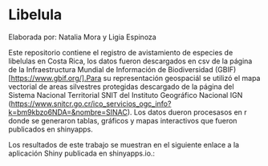# Libelula

Elaborada por: Natalia Mora y Ligia Espinoza

Este repositorio contiene el registro de avistamiento de especies de libelulas en Costa Rica, los datos fueron descargados en csv de la página de la Infraestructura Mundial de Información de Biodiversidad (GBIF) [https://www.gbif.org/].Para su representación geospaciál se utilizó el mapa vectorial de areas silvestres protegidas descargado de la página del Sistema Nacional Territorial SNIT del Instituto Geográfico Nacional IGN (https://www.snitcr.go.cr/ico_servicios_ogc_info?k=bm9kbzo6NDA=&nombre=SINAC). Los datos dueron procesasos en r donde se generaron tablas, gráficos y mapas interactivos que fueron publicados en shinyapps. 

Los resultados de este trabajo se muestran en el siguiente enlace a la aplicación Shiny publicada en shinyapps.io.:

